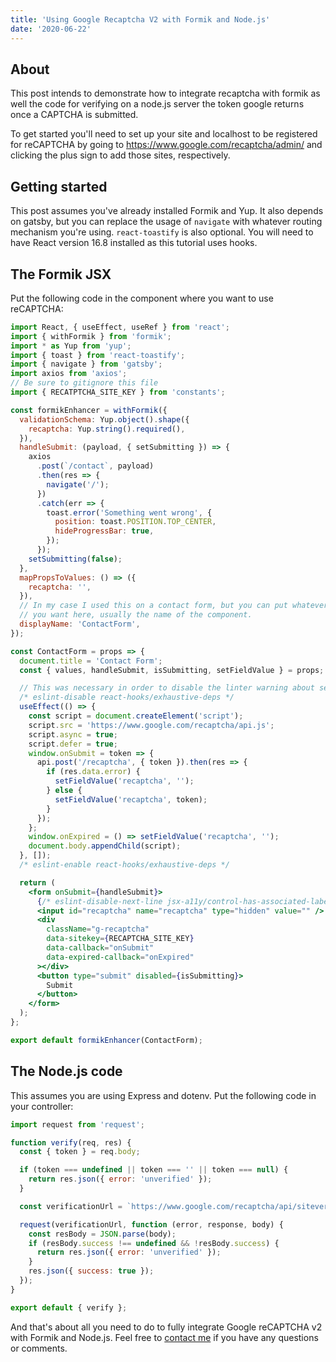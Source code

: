```yaml
---
title: 'Using Google Recaptcha V2 with Formik and Node.js'
date: '2020-06-22'
---
```


## About

This post intends to demonstrate how to integrate recaptcha with formik
as well the code for verifying on a node.js server the token google returns
once a CAPTCHA is submitted.

To get started you'll need to set up your site and localhost to be registered
for reCAPTCHA by going to https://www.google.com/recaptcha/admin/ and clicking
the plus sign to add those sites, respectively.

## Getting started

This post assumes you've already installed Formik and Yup. It also depends on gatsby, but you can replace the usage of `navigate` with whatever routing
mechanism you're using. `react-toastify` is also optional. You will need to
have React version 16.8 installed as this tutorial uses hooks.

## The Formik JSX

Put the following code in the component where you want to use reCAPTCHA\:

```jsx
import React, { useEffect, useRef } from 'react';
import { withFormik } from 'formik';
import * as Yup from 'yup';
import { toast } from 'react-toastify';
import { navigate } from 'gatsby';
import axios from 'axios';
// Be sure to gitignore this file
import { RECATPTCHA_SITE_KEY } from 'constants';

const formikEnhancer = withFormik({
  validationSchema: Yup.object().shape({
    recaptcha: Yup.string().required(),
  }),
  handleSubmit: (payload, { setSubmitting }) => {
    axios
      .post(`/contact`, payload)
      .then(res => {
        navigate('/');
      })
      .catch(err => {
        toast.error('Something went wrong', {
          position: toast.POSITION.TOP_CENTER,
          hideProgressBar: true,
        });
      });
    setSubmitting(false);
  },
  mapPropsToValues: () => ({
    recaptcha: '',
  }),
  // In my case I used this on a contact form, but you can put whatever
  // you want here, usually the name of the component.
  displayName: 'ContactForm',
});

const ContactForm = props => {
  document.title = 'Contact Form';
  const { values, handleSubmit, isSubmitting, setFieldValue } = props;

  // This was necessary in order to disable the linter warning about setFieldValue
  /* eslint-disable react-hooks/exhaustive-deps */
  useEffect(() => {
    const script = document.createElement('script');
    script.src = 'https://www.google.com/recaptcha/api.js';
    script.async = true;
    script.defer = true;
    window.onSubmit = token => {
      api.post('/recaptcha', { token }).then(res => {
        if (res.data.error) {
          setFieldValue('recaptcha', '');
        } else {
          setFieldValue('recaptcha', token);
        }
      });
    };
    window.onExpired = () => setFieldValue('recaptcha', '');
    document.body.appendChild(script);
  }, []);
  /* eslint-enable react-hooks/exhaustive-deps */

  return (
    <form onSubmit={handleSubmit}>
      {/* eslint-disable-next-line jsx-a11y/control-has-associated-label */}
      <input id="recaptcha" name="recaptcha" type="hidden" value="" />
      <div
        className="g-recaptcha"
        data-sitekey={RECAPTCHA_SITE_KEY}
        data-callback="onSubmit"
        data-expired-callback="onExpired"
      ></div>
      <button type="submit" disabled={isSubmitting}>
        Submit
      </button>
    </form>
  );
};

export default formikEnhancer(ContactForm);
```

## The Node.js code

This assumes you are using Express and dotenv. Put the following code in your controller\:

```javascript
import request from 'request';

function verify(req, res) {
  const { token } = req.body;

  if (token === undefined || token === '' || token === null) {
    return res.json({ error: 'unverified' });
  }

  const verificationUrl = `https://www.google.com/recaptcha/api/siteverify?secret=${process.env.RECAPTCHA_SECRET_KEY}&response=${token}&remoteip=${req.connection.remoteAddress}`;

  request(verificationUrl, function (error, response, body) {
    const resBody = JSON.parse(body);
    if (resBody.success !== undefined && !resBody.success) {
      return res.json({ error: 'unverified' });
    }
    res.json({ success: true });
  });
}

export default { verify };
```

And that's about all you need to do to fully integrate Google reCAPTCHA v2 with
Formik and Node.js. Feel free to [contact me](/contact) if you have any
questions or comments.
